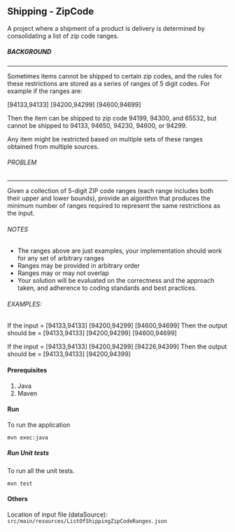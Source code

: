 ## Shipping - ZipCode

A project where a shipment of a product is delivery is determined by consolidating a list 
of zip code ranges.

##### BACKGROUND
---
Sometimes items cannot be shipped to certain zip codes, and the rules for these restrictions are stored as a series of ranges of 5 digit codes. 
For example if the ranges are:

[94133,94133] [94200,94299] [94600,94699]

Then the item can be shipped to zip code 94199, 94300, and 65532, but cannot be shipped to 94133, 94650, 94230, 94600, or 94299.

Any item might be restricted based on multiple sets of these ranges obtained from multiple sources.

###### PROBLEM
---
Given a collection of 5-digit ZIP code ranges (each range includes both their upper and lower bounds), 
provide an algorithm that produces the minimum number of ranges required to represent the same restrictions as the input.

###### NOTES
- The ranges above are just examples, your implementation should work for any set of arbitrary ranges
- Ranges may be provided in arbitrary order
- Ranges may or may not overlap
- Your solution will be evaluated on the correctness and the approach taken, and adherence to coding standards and best practices.

###### EXAMPLES:
If the input = [94133,94133] [94200,94299] [94600,94699]
Then the output should be = [94133,94133] [94200,94299] [94600,94699]

If the input = [94133,94133] [94200,94299] [94226,94399] 
Then the output should be = [94133,94133] [94200,94399]


#### Prerequisites

1. Java
2. Maven

#### Run
To run the application
```
mvn exec:java
```


##### Run Unit tests

To run all the unit tests.
```
mvn test
```

#### Others
Location of input file (dataSource):  ```src/main/resources/ListOfShippingZipCodeRanges.json```







